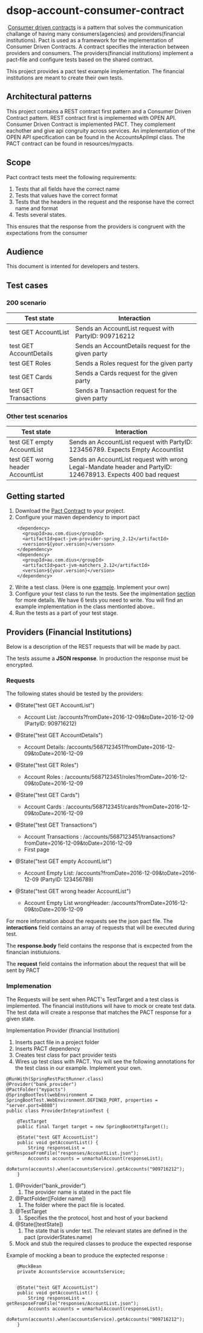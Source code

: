 
# dsop-account-consumer-contract

 [Consumer driven contracts](https://martinfowler.com/articles/consumerDrivenContracts.html) 
is a pattern that solves the communication challange of having many consumers(agencies) and 
providers(financial institutions).
Pact is used as a framework for the implementation of Consumer Driven Contracts.
A contract specifies the interaction between providers and consumers. 
The providers(financial institutions) implement a pact-file and configure tests based on the shared contract.  

This project provides a pact test example implementation. 
The financial institutions are meant to create their own tests.

## Architectural patterns
This project contains a REST contract first pattern and a Consumer Driven Contract pattern. 
REST contract first is implemented with OPEN API. Consumer Driven Contract is implemented PACT. 
They complement eachother and give api congruity across services.
An implementation of the OPEN API specification can be found in the AccountsApiImpl class.
The PACT contract can be found in resources/mypacts. 


## Scope
Pact contract tests meet the following requirements:
1. Tests that all fields have the correct name
2. Tests that values have the correct format
3. Tests that the headers in the request and the response have the correct name and format
4. Tests several states.

This ensures that the response from the providers is congruent with the expectations from the consumer 

## Audience
This document is intented for developers and testers.

## Test cases
### 200 scenario
| Test state               | Interaction                                           |
| -------------            | -------------                                         |
| test GET AccountList     | Sends an AccountList request with PartyID: 909716212  |
| test GET AccountDetails  | Sends an AccountDetails request for the given party   |
| test GET Roles           | Sends a Roles request for the given party             |
| test GET Cards           | Sends a Cards request for the given party             |
| test GET Transactions    | Sends a Transaction request for the given party       |

### Other test scenarios
| Test state                           | Interaction                                                                                                  |
| -------------                        | -------------                                                                                                |
| test GET empty AccountList           | Sends an AccountList request with PartyID: 123456789. Expects Empty Accountlist                              |
| test GET worng header AccountList    | Sends an AccountList request with wrong Legal-Mandate header and PartyID: 124678913. Expects 400 bad request |


## Getting started
1. Download the [Pact Contract](src/main/resources/mypacts/etat_consumer-bank_provider.json)
to your project. 
2. Configure your maven dependency to import pact
```
    <dependency>
      <groupId>au.com.dius</groupId>
      <artifactId>pact-jvm-provider-spring_2.12</artifactId>
      <version>${your.version}</version>
    </dependency>
    <dependency>
      <groupId>au.com.dius</groupId>
      <artifactId>pact-jvm-matchers_2.12</artifactId>
      <version>${your.version}</version>
    </dependency>
```
2. Write a test class. (Here is one [example](src/test/java/dsop/konsument/kontrakt/ProviderIntegrationTest.java). Implement your own)
3. Configure your test class to run the tests. See the implmentation [section](#Implemenation) for more details. We have 6 tests you need to write. You will find an example implementation in the class mentionted above..
3. Run the tests as a part of your test stage. 


## Providers (Financial Institutions)
Below is a description of the REST requests that will be made by pact.
 
The tests assume a **JSON response**. In production the response must be encrypted.

### Requests
The following states should be tested by the providers:
 
* @State("test GET AccountList")
  - Account List: /accounts?fromDate=2016-12-09&toDate=2016-12-09 (PartyID: 909716212)

* @State("test GET AccountDetails")
  - Account Details: /accounts/5687123451?fromDate=2016-12-09&toDate=2016-12-09

* @State("test GET Roles")
  - Account Roles : /accounts/5687123451/roles?fromDate=2016-12-09&toDate=2016-12-09

* @State("test GET Cards")
  - Account Cards : /accounts/5687123451/cards?fromDate=2016-12-09&toDate=2016-12-09

* @State("test GET Transactions")
  - Account Transactions : /accounts/5687123451/transactions?fromDate=2016-12-09&toDate=2016-12-09
  - First page

* @State("test GET empty AccountList")
  - Account Empty List: /accounts?fromDate=2016-12-09&toDate=2016-12-09 (PartyID: 123456789)

* @State("test GET wrong header AccountList")
  - Account Empty List wrongHeader: /accounts?fromDate=2016-12-09&toDate=2016-12-09

For more information about the requests see the json pact file. The **interactions** field 
contains an array of requests that will be executed during test. 

The **response.body** field contains the response that is excpected from the financian instiutuions.

The **request** field contains the information about the request that will be sent by PACT

### Implemenation
The Requests will be sent when PACT's TestTarget and a test class is implemented.
The financial institutions will have to mock or create test data. The test data will 
create a response that matches the PACT response for a given state. 

Implementation Provider (financial Institution)
1. Inserts pact file in a project folder
1. Inserts PACT dependency
1. Creates test class for pact provider tests
1. Wires up test class with PACT. You will see the following annotations for the test class in our example.
Implement your own.  
```
@RunWith(SpringRestPactRunner.class)
@Provider("bank_provider")
@PactFolder("mypacts")
@SpringBootTest(webEnvironment = SpringBootTest.WebEnvironment.DEFINED_PORT, properties = "server.port=8080")
public class ProviderIntegrationTest {

    @TestTarget
    public final Target target = new SpringBootHttpTarget();

    @State("test GET AccountList")
    public void getAccountList() {
        String responseList = getResposeFromFile("responses/AccountList.json");
        Accounts accounts = unmarhalAccount(responseList);
        doReturn(accounts).when(accountsService).getAccounts("909716212");
    }

```


   1. @Provider("bank_provider")
      1. The provider name is stated in the pact file
   1. @PactFolder([Folder name])
      1. The folder where the pact file is located.
   1. @TestTarget
      1. Specifies the the protocol, host and host of your backend
   1. @State([testState])
      1. The state that is under test. The relevant states are defined in the pact (providerStates.name)               
   1.	Mock and stub the required classes to produce the expected response
   
   Example of mocking a bean to produce the exptected response : 
```
    @MockBean
    private AccountsService accountsService;


    @State("test GET AccountList")
    public void getAccountList() {
        String responseList = getResposeFromFile("responses/AccountList.json");
        Accounts accounts = unmarhalAccount(responseList);
        doReturn(accounts).when(accountsService).getAccounts("909716212");
    }
```


